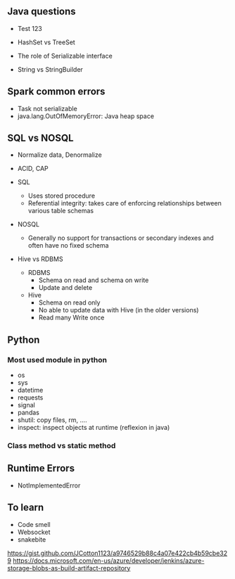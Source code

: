 ## Java questions

- Test 123

- HashSet vs TreeSet
- The role of Serializable interface
- String vs StringBuilder 


## Spark common errors 
- Task not serializable
- java.lang.OutOfMemoryError: Java heap space

## SQL vs NOSQL
- Normalize data, Denormalize
- ACID, CAP
- SQL 
	- Uses stored procedure
	- Referential integrity: takes care of enforcing relationships between various table schemas
- NOSQL
    - Generally no support for transactions or secondary indexes and often have no fixed schema

- Hive vs RDBMS
	- RDBMS  
		- Schema on read and schema on write
		- Update and delete
	- Hive
		- Schema on read only 
    	- No able to update data with Hive (in the older versions)
		- Read many Write once
	
## Python

### Most used module in python

- os
- sys
- datetime
- requests
- signal
- pandas
- shutil: copy files, rm, ....
- inspect: inspect objects at runtime (reflexion in java) 

### Class method vs static method


## Runtime Errors
- NotImplementedError





## To learn 
- Code smell
- Websocket
- snakebite

https://gist.github.com/JCotton1123/a9746529b88c4a07e422cb4b59cbe329
https://docs.microsoft.com/en-us/azure/developer/jenkins/azure-storage-blobs-as-build-artifact-repository
